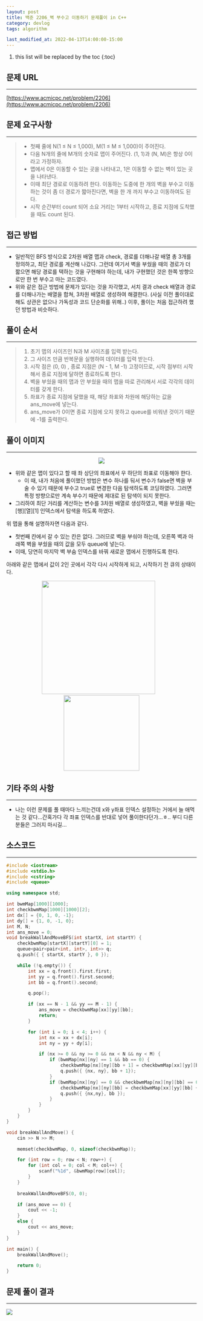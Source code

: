 ```yaml
---
layout: post
title: 백준 2206_벽 부수고 이동하기 문제풀이 in C++
category: devlog
tags: algorithm

last_modified_at: 2022-04-13T14:00:00-15:00
---
```


1. this list will be replaced by the toc
{:toc}

## 문제 URL
---
[https://www.acmicpc.net/problem/2206](https://www.acmicpc.net/problem/2206)

## 문제 요구사항
---
> + 첫째 줄에 N(1 ≤ N ≤ 1,000), M(1 ≤ M ≤ 1,000)이 주어진다.
> + 다음 N개의 줄에 M개의 숫자로 맵이 주어진다. (1, 1)과 (N, M)은 항상 0이라고 가정하자.
> + 맵에서 0은 이동할 수 있는 곳을 나타내고, 1은 이동할 수 없는 벽이 있는 곳을 나타낸다.
> + 이때 최단 경로로 이동하려 한다. 이동하는 도중에 한 개의 벽을 부수고 이동하는 것이 좀 더 경로가 짧아진다면, 벽을 한 개 까지 부수고 이동하여도 된다.
> + 시작 순간부터 count 되어 소요 거리는 1부터 시작하고, 종료 지점에 도착했을 때도 count 된다.

## 접근 방법
---
+ 일반적인 BFS 방식으로 2차원 배열 맵과 check, 경로를 더해나갈 배열 총 3개를 정의하고, 최단 경로를 계산해 나갔다. 그런데 여기서 벽을 부쉈을 때의 경로가 더 짧으면 해당 경로를 택하는 것을 구현해야 하는데, 내가 구현했던 것은  한쪽 방향으로만 한 번 부수고 마는 코드였다.
+ 위와 같은 접근 방법에 문제가 있다는 것을 자각했고, 서치 결과 check 배열과 경로를 더해나가는 배열을 합쳐, 3차원 배열로 생성하여 해결한다. (사실 이전 풀이대로 해도 상관은 없으나 가독성과 코드 단순화를 위해..) 이후, 풀이는 처음 접근하려 했던 방법과 비슷하다.  

## 풀이 순서
---
> 1. 초기 맵의 사이즈인 N과 M 사이즈를 입력 받는다.
> 2. 그 사이즈 만큼 반복문을 실행하여 데이터를 입력 받는다.
> 3. 시작 점은 (0, 0) , 종료 지점은 (N - 1, M -1) 고정이므로, 시작 점부터 시작해서 종료 지점에 달하면 종료하도록 한다.
> 4. 벽을 부쉈을 때의 맵과 안 부쉈을 때의 맵을 따로 관리해서 서로 각각의 데이터를 갖게 한다.
> 5. 좌표가 종료 지점에 달했을 때, 해당 좌표와 차원에 해당하는 값을 ans_move에 넣는다.
> 6. ans_move가 0이면 종료 지점에 오지 못하고 queue를 비워낸 것이기 때문에 -1를 출력한다.

## 풀이 이미지
---
<p align=center>
<img src="/assets/img/post-img/algorithm/2022-04-13-boj-2206-breakwallandmove/map-img.jpg">
</p>

+ 위와 같은 맵이 있다고 할 때 좌 상단의 좌표에서 우 하단의 좌표로 이동해야 한다.
    + 이 때, 내가 처음에 풀이했던 방법은 변수 하나를 둬서 변수가 false면 벽을 부술 수 있기 때문에 부수고 true로 변경한 다음 탐색하도록 코딩하였다. 그러면 특정 방향으로만 계속 부수기 때문에 제대로 된 탐색이 되지 못한다.
+ 그리하여 최단 거리를 계산하는 변수를 3차원 배열로 생성하였고, 벽을 부쉈을 때는 [행][열][1] 인덱스에서 탐색을 하도록 하였다.

위 맵을 통해 설명하자면 다음과 같다.
+ 첫번째 칸에서 갈 수 있는 칸은 없다. 그러므로 벽을 부숴야 하는데, 오른쪽 벽과 아래쪽 벽을 부쉈을 때의 값을 모두 queue에 넣는다.
+ 이때, 당연히 마지막 벽 부숨 인덱스를 바꿔 새로운 맵에서 진행하도록 한다.

아래와 같은 맵에서 값이 2인 곳에서 각각 다시 시작하게 되고, 시작하기 전 큐의 상태이다.

<p align=center>
	<img src="/assets/img/post-img/algorithm/2022-04-13-boj-2206-breakwallandmove/map-img-2.jpg" width="300">
	&nbsp; &nbsp;
	<img src="/assets/img/post-img/algorithm/2022-04-13-boj-2206-breakwallandmove/queue-img.jpg" width="200">
</p>

## 기타 주의 사항
---
+ 나는 이런 문제를 풀 때마다 느끼는건데 x와 y좌표 인덱스 설정하는 거에서 늘 애먹는 것 같다...간혹가다 각 좌표 인덱스를 반대로 넣어 풀이한다던가...ㅎ.. 부디 다른 분들은 그러지 마시길...

## 소스코드
---
~~~c++
#include <iostream>
#include <stdio.h>
#include <cstring>
#include <queue>

using namespace std;

int bwmMap[1000][1000];
int checkbwmMap[1000][1000][2];
int dx[] = {0, 1, 0, -1};
int dy[] = {1, 0, -1, 0};
int M, N;
int ans_move = 0;
void breakWallAndMoveBFS(int startX, int startY) {
	checkbwmMap[startX][startY][0] = 1;
	queue<pair<pair<int, int>, int>> q;
	q.push({ { startX, startY }, 0 });

	while (!q.empty()) {
		int xx = q.front().first.first;
		int yy = q.front().first.second;
		int bb = q.front().second;

		q.pop();

		if (xx == N - 1 && yy == M - 1) {
			ans_move = checkbwmMap[xx][yy][bb];
			return;
		}

		for (int i = 0; i < 4; i++) {
			int nx = xx + dx[i];
			int ny = yy + dy[i];

			if (nx >= 0 && ny >= 0 && nx < N && ny < M) {
				if (bwmMap[nx][ny] == 1 && bb == 0) {
					checkbwmMap[nx][ny][bb + 1] = checkbwmMap[xx][yy][bb] + 1;
					q.push({ {nx, ny}, bb + 1});
				}
				if (bwmMap[nx][ny] == 0 && checkbwmMap[nx][ny][bb] == 0) {
					checkbwmMap[nx][ny][bb] = checkbwmMap[xx][yy][bb] + 1;
					q.push({ {nx,ny}, bb });
				}
			}
		}
	}
}

void breakWallAndMove() {
	cin >> N >> M;

	memset(checkbwmMap, 0, sizeof(checkbwmMap));

	for (int row = 0; row < N; row++) {
		for (int col = 0; col < M; col++) {
			scanf("%1d", &bwmMap[row][col]);
		}
	}
	
	breakWallAndMoveBFS(0, 0);

	if (ans_move == 0) {
		cout << -1;
	}
	else {
		cout << ans_move;
	}
}

int main() {
	breakWallAndMove();

	return 0;
}
~~~

## 문제 풀이 결과
---
<img src="/assets/img/post-img/algorithm/2022-04-13-boj-2206-breakwallandmove/result.jpg">